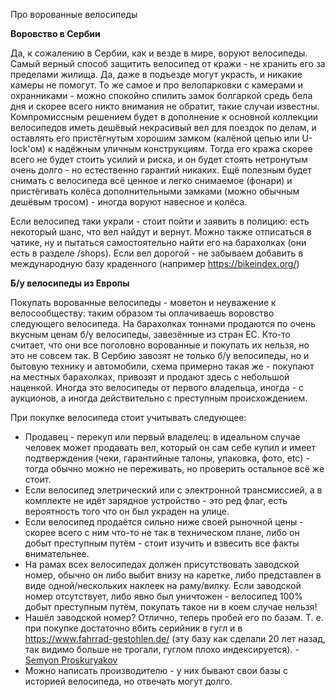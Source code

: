 Про ворованные велосипеды

**Воровство в Сербии**

Да, к сожалению в Сербии, как и везде в мире, воруют велосипеды. 
Самый верный способ защитить велосипед от кражи - не хранить его за пределами жилища. Да, даже в подъезде могут украсть, и никакие камеры не помогут. То же самое и про велопарковки с камерами и охранниками - можно спокойно спилить замок болгаркой средь бела дня и скорее всего никто внимания не обратит, такие случаи известны.
Компромиссным решением будет в дополнение к основной коллекции велосипедов иметь дешёвый некрасивый вел для поездок по делам, и оставлять его пристёгнутым хорошим замком (калёной цепью или U-lock'ом) к надёжным уличным конструкциям. Тогда его кража скорее всего не будет стоить усилий и риска, и он будет стоять нетронутым очень долго - но естественно гарантий никаких.
Ещё полезным будет снимать с велосипеда всё ценное и легко снимаемое (фонари) и пристёгивать колёса дополнительными замками (можно обычным дешёвым тросом) - иногда воруют навесное и колёса.

Если велосипед таки украли - стоит пойти и заявить в полицию: есть некоторый шанс, что вел найдут и вернут. Можно также отписаться в чатике, ну и пытаться самостоятельно найти его на барахолках (они есть в разделе /shops). Если вел дорогой - не забываем добавить в международную базу краденного (например https://bikeindex.org/)

**Б/у велосипеды из Европы**

Покупать ворованные велосипеды - моветон и неуважение к велосообществу: таким образом ты оплачиваешь воровство следующего велосипеда.
На барахолках тоннами продаются по очень вкусным ценам б/у велосипеды, завезённые из стран ЕС. Кто-то считает, что они все поголовно ворованные и покупать их нельзя, но это не совсем так. В Сербию завозят не только б/у велосипеды, но и бытовую технику и автомобили, схема примерно такая же - покупают на местных барахолках, привозят и продают здесь с небольшой наценкой. Иногда это велосипеды от первого владельца, иногда - с аукционов, а иногда действительно с преступным происхождением.

При покупке велосипеда стоит учитывать следующее:

- Продавец - перекуп или первый владелец: в идеальном случае человек может продавать вел, который он сам себе купил и имеет подтверждения (чеки, гарантийные талоны, упаковка, фото, etc) - тогда обычно можно не переживать, но проверить остальное всё же стоит.
- Если велосипед элетрический или с электронной трансмиссией, а в комплекте не идёт зарядное устройство - это ред флаг, есть вероятность того что он был украден на улице.
- Если велосипед продаётся сильно ниже своей рыночной цены - скорее всего с ним что-то не так в техническом плане, либо он добыт преступным путём - стоит изучить и взвесить все факты внимательнее.
- На рамах всех велосипедах должен присутствовать заводской номер, обычно он либо выбит внизу на каретке, либо представлен в виде одной/нескольких наклеек на раму/вилку. Если заводской номер отсутствует, либо явно был уничтожен - велосипед 100% добыт преступным путём, покупать такое ни в коем случае нельзя!
- Нашёл заводской номер? Отлично, теперь пробей его по базам. Т. е. при покупке достаточно вбить серийник в гугл и в https://www.fahrrad-gestohlen.de/ (эту базу как сделали 20 лет назад, так видимо больше не трогали, гуглом плохо индексируется). - [Semyon Proskuryakov](https://t.me/semyonproskuryakov)
- Можно написать производителю - у них бывают свои базы с историей велосипеда, но отвечать могут долго.